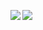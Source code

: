 <!-- ### Hi there 👋 -->

<img align="left" src="https://github-readme-stats.vercel.app/api?username=frxstrem&count_private=true&show_icons=true&theme=dark" /><img align="left" src="https://github-readme-stats.vercel.app/api/top-langs/?username=frxstrem&compact=true&theme=dark" />

<!--
**frxstrem/frxstrem** is a ✨ _special_ ✨ repository because its `README.md` (this file) appears on your GitHub profile.

Here are some ideas to get you started:

- 🔭 I’m currently working on ...
- 🌱 I’m currently learning ...
- 👯 I’m looking to collaborate on ...
- 🤔 I’m looking for help with ...
- 💬 Ask me about ...
- 📫 How to reach me: ...
- 😄 Pronouns: ...
- ⚡ Fun fact: ...
-->
